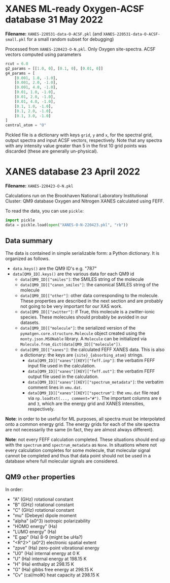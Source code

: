 # XANES ML-ready Oxygen-ACSF database 31 May 2022

**Filename:** `XANES-220531-data-O-ACSF.pkl` (and `XANES-220531-data-O-ACSF-small.pkl` for a small random subset for debugging)

Processed from `XANES-220423-O-N.pkl`. Only Oxygen site-spectra. ACSF vectors computed using parameters

```python
rcut = 6.0
g2_params = [[1.0, 0], [0.1, 0], [0.01, 0]]
g4_params = [
    [0.001, 1.0, -1.0],
    [0.001, 2.0, -1.0],
    [0.001, 4.0, -1.0],
    [0.01, 1.0, -1.0],
    [0.01, 2.0, -1.0],
    [0.01, 4.0, -1.0],
    [0.1, 1.0, -1.0],
    [0.1, 2.0, -1.0],
    [0.1, 3.0, -1.0]
]
central_atom = "O"
```

Pickled file is a dictionary with keys `grid`, `y` and `x`, for the spectral grid, output spectra and input ACSF vectors, respectively. Note that any spectra with any intensity value greater than 5 in the first 10 grid points was discarded (these are generally un-physical).


# XANES database 23 April 2022

**Filename:** `XANES-220423-O-N.pkl`

Calculations run on the Brookhaven National Laboratory Institutional Cluster: QM9 database Oxygen and Nitrogen XANES calculated using FEFF.

To read the data, you can use `pickle`:

```python
import pickle
data = pickle.load(open("XANES-O-N-220423.pkl", "rb"))
```

## Data summary
The data is contained in simple serializable form: a Python dictionary. It is organized as follows.

- `data.keys()` are the QM9 ID's e.g. "787"
- `data[QM9_ID].keys()` are the various data for each QM9 id
    - `data[QM9_ID]["smiles"]`: the SMILES string of the molecule
    - `data[QM9_ID]["canon_smiles"]`: the canonical SMILES string of the molecule
    - `data[QM9_ID]["other"]`: other data corresponding to the molecule. These properties are described in the next section and are probably not going to be very important for our XAS work.
    - `data[QM9_ID]["zwitter"]`: if True, this molecule is a zwitter-ionic species. These molecules should probably be avoided in our datasets.
    - `data[QM9_ID]["molecule"]`: the serialized version of the `pymatgen.core.structure.Molecule` object created using the `monty.json.MSONable` library. A `Molecule` can be initialized via `Molecule.from_dict(data[QM9_ID]["molecule"])`.
    - `data[QM9_ID]["xanes"]`: the calculated FEFF XANES data. This is also a dictionary: the keys are `{site}_{absorbing_atom}` strings.
        - `data[QM9_ID]["xanes"][KEY]["feff.inp"]`: the verbatim FEFF input file used in the calculation.
        - `data[QM9_ID]["xanes"][KEY]["feff.out"]`: the verbatim FEFF output file used in the calculation.
        - `data[QM9_ID]["xanes"][KEY]["spectrum_metadata"]`: the verbatim comment lines in `xmu.dat`.
        - `data[QM9_ID]["xanes"][KEY]["spectrum"]`: the `xmu.dat` file read via `np.loadtxt(..., comment="#")`. The important columns are `0` and `3`, which are the energy grid and XANES intensities, respectively.

**Note**: in order to be useful for ML purposes, all spectra must be interpolated onto a common energy grid. The energy grids for each of the site spectra are not necessarily the same (in fact, they are almost always different).

**Note**: not every FEFF calculation completed. These situations should end up with the `spectrum` and `spectrum_metadata` as `None`. In situations where not every calculation completes for some molecule, that molecular signal cannot be completed and thus that data point should not be used in a database where full molecular signals are considered.


## QM9 `other` properties

In order:

- "A" (GHz) rotational constant
- "B" (GHz) rotational constant
- "C" (GHz) rotational constant
- "mu" (Debeye) dipole moment
- "alpha" (a0^3) isotropic polarizability
- "HOMO energy" (Ha)
- "LUMO energy" (Ha)
- "E gap" (Ha) 8-9 (might be uHa?)
- "<R^2>" (a0^2) electronic spatial extent
- "zpve" (Ha) zero-point vibrational energy
- "U0" (Ha) internal energy at 0 K
- "U" (Ha) internal energy at 198.15 K
- "H" (Ha) enthalpy at 298.15 K
- "G" (Ha) gibbs free energy at 298.15 K
- "Cv" (cal/molK) heat capacity at 298.15 K
